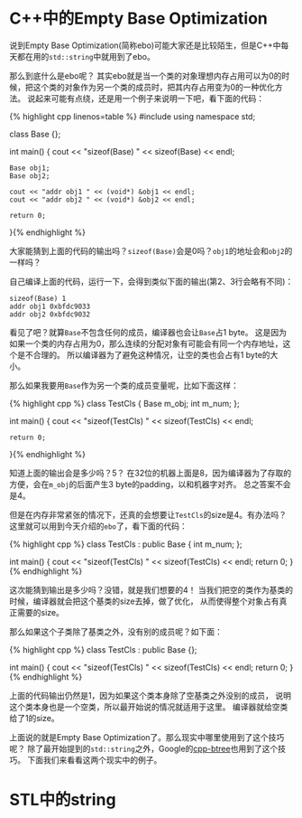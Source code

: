 # C++中的Empty Base Optimization

说到Empty Base Optimization(简称ebo)可能大家还是比较陌生，但是C++中每天都在用的`std::string`中就用到了ebo。

那么到底什么是ebo呢？
其实ebo就是当一个类的对象理想内存占用可以为0的时候，把这个类的对象作为另一个类的成员时，把其内存占用变为0的一种优化方法。
说起来可能有点绕，还是用一个例子来说明一下吧，看下面的代码：

{% highlight cpp linenos=table %}
#include <iostream>
using namespace std;

class Base
{};

int main()
{
    cout << "sizeof(Base) " << sizeof(Base) << endl;

    Base obj1;
    Base obj2;

    cout << "addr obj1 " << (void*) &obj1 << endl;
    cout << "addr obj2 " << (void*) &obj2 << endl;

    return 0;
}{% endhighlight %}

大家能猜到上面的代码的输出吗？`sizeof(Base)`会是0吗？`obj1`的地址会和`obj2`的一样吗？

自己编译上面的代码，运行一下，会得到类似下面的输出(第2、3行会略有不同)：

    sizeof(Base) 1
    addr obj1 0xbfdc9033
    addr obj2 0xbfdc9032

看见了吧？就算`Base`不包含任何的成员，编译器也会让`Base`占1 byte。
这是因为如果一个类的内存占用为0，那么连续的分配对象有可能会有同一个内存地址，这个是不合理的。
所以编译器为了避免这种情况，让空的类也会占有1 byte的大小。

那么如果我要用`Base`作为另一个类的成员变量呢，比如下面这样：

{% highlight cpp %}
class TestCls
{
    Base m_obj;
    int m_num;
};

int main()
{
    cout << "sizeof(TestCls) " << sizeof(TestCls) << endl;
    
    return 0;
}{% endhighlight %}

知道上面的输出会是多少吗？5？
在32位的机器上面是8，因为编译器为了存取的方便，会在`m_obj`的后面产生3 byte的padding，以和机器字对齐。
总之答案不会是4。

但是在内存非常紧张的情况下，还真的会想要让`TestCls`的size是4。有办法吗？
这里就可以用到今天介绍的`ebo`了，看下面的代码：

{% highlight cpp %}
class TestCls : public Base
{
    int m_num;
};

int main()
{
    cout << "sizeof(TestCls) " << sizeof(TestCls) << endl;
    return 0;
}{% endhighlight %}

这次能猜到输出是多少吗？没错，就是我们想要的4！
当我们把空的类作为基类的时候，编译器就会把这个基类的size去掉，做了优化，
从而使得整个对象占有真正需要的size。

那么如果这个子类除了基类之外，没有别的成员呢？如下面：

{% highlight cpp %}
class TestCls : public Base
{};

int main()
{
    cout << "sizeof(TestCls) " << sizeof(TestCls) << endl;
    return 0;
}{% endhighlight %}

上面的代码输出仍然是1，因为如果这个类本身除了空基类之外没别的成员，
说明这个类本身也是一个空类，所以最开始说的情况就适用于这里。
编译器就给空类给了1的size。

上面说的就是Empty Base Optimization了。那么现实中哪里使用到了这个技巧呢？
除了最开始提到的`std::string`之外，Google的[cpp-btree](https://code.google.com/p/cpp-btree/)也用到了这个技巧。
下面我们来看看这两个现实中的例子。

# STL中的string
